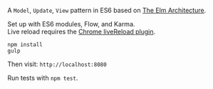 
A `Model`, `Update`, `View` pattern in ES6 based on [The Elm Architecture](https://guide.elm-lang.org/architecture/).

Set up with ES6 modules, Flow, and Karma.  
Live reload requires the [Chrome liveReload plugin](https://chrome.google.com/webstore/detail/livereload/jnihajbhpnppcggbcgedagnkighmdlei).

```
npm install
gulp
```

Then visit: `http://localhost:8080`

Run tests with `npm test`.


